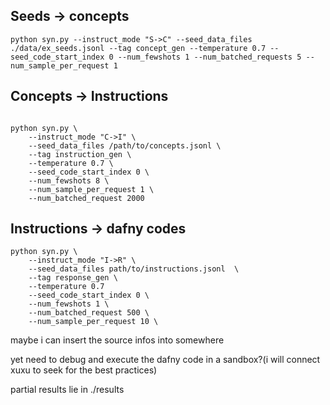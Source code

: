 ## Seeds -> concepts
```
python syn.py --instruct_mode "S->C" --seed_data_files ./data/ex_seeds.jsonl --tag concept_gen --temperature 0.7 --seed_code_start_index 0 --num_fewshots 1 --num_batched_requests 5 --num_sample_per_request 1

```
## Concepts -> Instructions

```

python syn.py \
    --instruct_mode "C->I" \
    --seed_data_files /path/to/concepts.jsonl \
    --tag instruction_gen \
    --temperature 0.7 \
    --seed_code_start_index 0 \
    --num_fewshots 8 \
    --num_sample_per_request 1 \
    --num_batched_request 2000
```

## Instructions -> dafny codes 
```
python syn.py \
    --instruct_mode "I->R" \
    --seed_data_files path/to/instructions.jsonl  \
    --tag response_gen \
    --temperature 0.7
    --seed_code_start_index 0 \
    --num_fewshots 1 \
    --num_batched_request 500 \
    --num_sample_per_request 10 \

```

maybe i can insert the source infos into somewhere

yet need to debug and execute the dafny code in a sandbox?(i will connect xuxu to seek for the best practices)

partial results lie in ./results